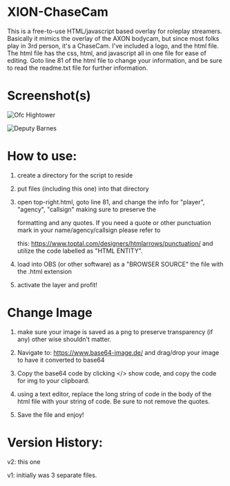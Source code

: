 # XION-ChaseCam
This is a free-to-use HTML/javascript based overlay for roleplay streamers.  Basically it mimics the overlay of the AXON bodycam, but since most folks play in 3rd person, it's a ChaseCam.  I've included a logo, and the html file.  The html file has the css, html, and javascript all in one file for ease of editing.  Goto line 81 of the html file to change your information, and be sure to read the readme.txt file for further information.

# Screenshot(s)

![Ofc Hightower](https://i.imgur.com/Bzzyxpw.png)

![Deputy Barnes](https://i.imgur.com/WyYo6jt.png)

# How to use:

1) create a directory for the script to reside

2) put files (including this one) into that directory

3) open top-right.html, goto line 81, and change the info for "player", "agency", "callsign" making sure to preserve the

   formatting and any quotes.  If you need a quote or other punctuation mark in your name/agency/callsign please refer to

   this: https://www.toptal.com/designers/htmlarrows/punctuation/   and utilize the code labelled as "HTML ENTITY".

4) load into OBS (or other software) as a "BROWSER SOURCE" the file with the .html extension

5) activate the layer and profit!

# Change Image

1) make sure your image is saved as a png to preserve transparency (if any) other wise shouldn't matter.

2) Navigate to: https://www.base64-image.de/  and drag/drop your image to have it converted to base64

3) Copy the base64 code by clicking </> show code, and copy the code for img to your clipboard.

4) using a text editor, replace the long string of code in the body of the html file with your string of code.  Be sure to
   not remove the quotes.
   
5) Save the file and enjoy!

# Version History:

v2: this one

v1: initially was 3 separate files.
